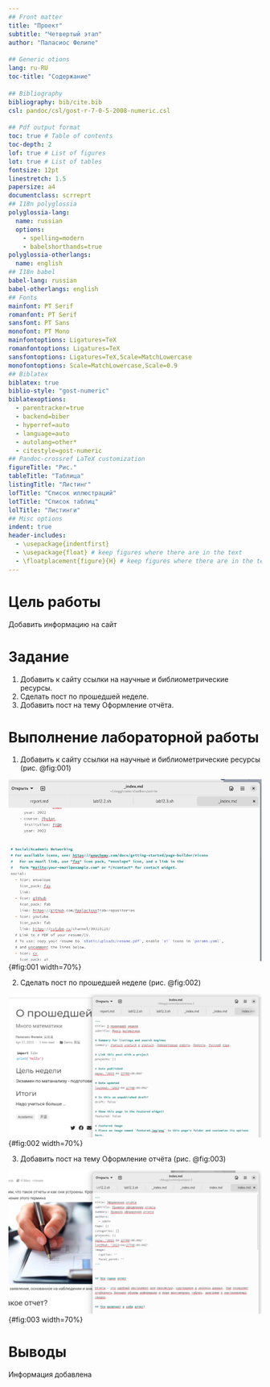 ```yaml
---
## Front matter
title: "Проект"
subtitle: "Четвертый этап"
author: "Паласиос Фелипе"

## Generic otions
lang: ru-RU
toc-title: "Содержание"

## Bibliography
bibliography: bib/cite.bib
csl: pandoc/csl/gost-r-7-0-5-2008-numeric.csl

## Pdf output format
toc: true # Table of contents
toc-depth: 2
lof: true # List of figures
lot: true # List of tables
fontsize: 12pt
linestretch: 1.5
papersize: a4
documentclass: scrreprt
## I18n polyglossia
polyglossia-lang:
  name: russian
  options:
	- spelling=modern
	- babelshorthands=true
polyglossia-otherlangs:
  name: english
## I18n babel
babel-lang: russian
babel-otherlangs: english
## Fonts
mainfont: PT Serif
romanfont: PT Serif
sansfont: PT Sans
monofont: PT Mono
mainfontoptions: Ligatures=TeX
romanfontoptions: Ligatures=TeX
sansfontoptions: Ligatures=TeX,Scale=MatchLowercase
monofontoptions: Scale=MatchLowercase,Scale=0.9
## Biblatex
biblatex: true
biblio-style: "gost-numeric"
biblatexoptions:
  - parentracker=true
  - backend=biber
  - hyperref=auto
  - language=auto
  - autolang=other*
  - citestyle=gost-numeric
## Pandoc-crossref LaTeX customization
figureTitle: "Рис."
tableTitle: "Таблица"
listingTitle: "Листинг"
lofTitle: "Список иллюстраций"
lotTitle: "Список таблиц"
lolTitle: "Листинги"
## Misc options
indent: true
header-includes:
  - \usepackage{indentfirst}
  - \usepackage{float} # keep figures where there are in the text
  - \floatplacement{figure}{H} # keep figures where there are in the text
---
```


# Цель работы

Добавить информацию на сайт

# Задание

1. Добавить к сайту ссылки на научные и библиометрические ресурсы.
2. Сделать пост по прошедшей неделе.
3. Добавить пост на тему Оформление отчёта.


# Выполнение лабораторной работы

1. Добавить к сайту ссылки на научные и библиометрические ресурсы (рис. @fig:001)

![Ссылки на ресурсы](image/1.jpg){#fig:001 width=70%}

2. Сделать пост по прошедшей неделе (рис. @fig:002)

![Пост](image/2.jpg){#fig:002 width=70%}

3. Добавить пост на тему Оформление отчёта (рис. @fig:003)

![Оформление отчёта](image/3.jpg){#fig:003 width=70%}


# Выводы

Информация добавлена



